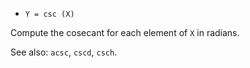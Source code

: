 * `Y = csc (X)`

Compute the cosecant for each element of `X` in radians.

See also: `acsc`, `cscd`, `csch`.
